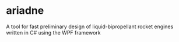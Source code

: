 # ariadne
A tool for fast preliminary design of liquid-bipropellant rocket engines written in C# using the WPF framework
